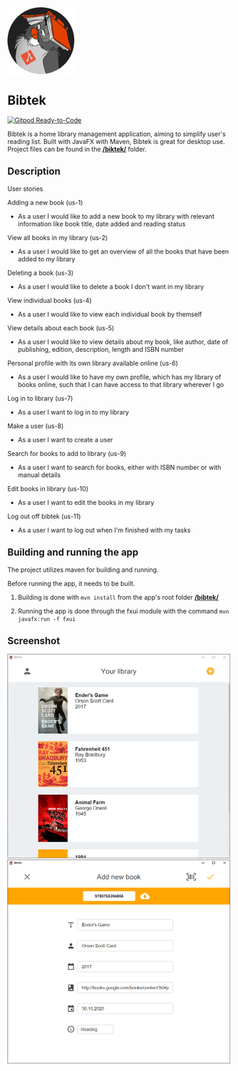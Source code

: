 <img src="bibtek/fxui/src/main/resources/bibtek/ui/images/bibtek_round.png" width="150">

# Bibtek
[![Gitpod Ready-to-Code](https://img.shields.io/badge/Gitpod-Ready--to--Code-magenta?logo=gitpod)](https://gitpod.idi.ntnu.no/#https://gitlab.stud.idi.ntnu.no/it1901/groups-2020/gr2021/gr2021)

Bibtek is a home library management application, aiming to simplify user's reading list. Built with JavaFX with Maven, Bibtek is great for desktop use. Project files can be found in the [**/biktek/**](/bibtek) folder.

## Description

User stories

Adding a new book (us-1)

- As a user I would like to add a new book to my library with relevant information like book title, date added and reading status


View all books in my library (us-2)

- As a user I would like to get an overview of all the books that have been added to my library


Deleting a book (us-3)

- As a user I would like to delete a book I don't want in my library


View individual books (us-4)

- As a user I would like to view each individual book by themself


View details about each book (us-5)

- As a user I would like to view details about my book, like author, date of publishing, edition, description, length and ISBN number


Personal profile with its own library available online (us-6)

- As a user I would like to have my own profile, which has my library of books online, such that I can have access to that library wherever I go


Log in to library (us-7)

- As a user I want to log in to my library


Make a user (us-8)

- As a user I want to create a user


Search for books to add to library (us-9)

- As a user I want to search for books, either with ISBN number or with manual details


Edit books in library (us-10)

- As a user I want to edit the books in my library


Log out off bibtek (us-11)

- As a user I want to log out when I'm finished with my tasks

## Building and running the app
The project utilizes maven for building and running.

Before running the app, it needs to be built.

1. Building is done with `mvn install` from the app's root folder [**/bibtek/**](/bibtek)

2. Running the app is done through the fxui module with the command `mvn javafx:run -f fxui`

## Screenshot
<img src="promo.png" width="500">
<img src="promo2.png" width="500">